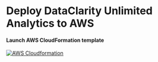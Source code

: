 # Deploy DataClarity Unlimited Analytics to AWS

#### Launch AWS CloudFormation template
[![AWS Cloudformation](https://s3.amazonaws.com/cloudformation-examples/cloudformation-launch-stack.png)](https://us-east-1.console.aws.amazon.com/cloudformation/home?region=us-east-1#/stacks/new?templateURL=https://aws-cfrm.s3.amazonaws.com/dataclarity_cf.yaml&stackName=DataClarity)
